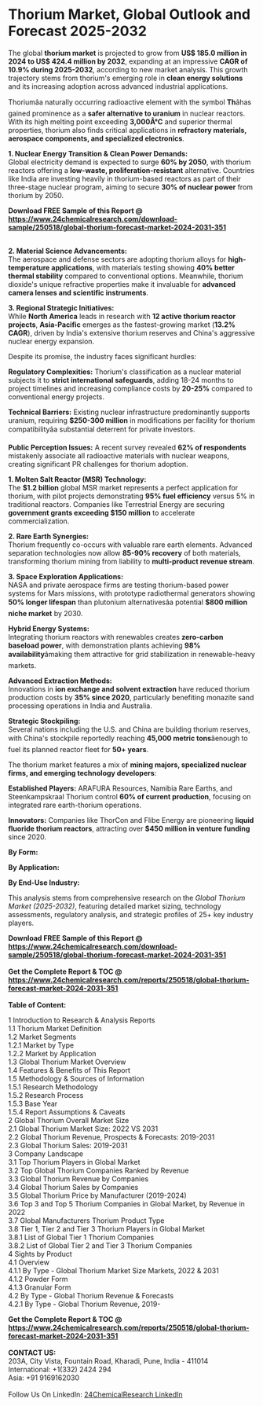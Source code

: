 <h1>Thorium Market, Global Outlook and Forecast 2025-2032</h1><p>The global <strong>thorium market</strong> is projected to grow from <strong>US$ 185.0 million in 2024 to US$ 424.4 million by 2032</strong>, expanding at an impressive <strong>CAGR of 10.9% during 2025-2032</strong>, according to new market analysis. This growth trajectory stems from thorium's emerging role in <strong>clean energy solutions</strong> and its increasing adoption across advanced industrial applications.</p><p>Thoriumâa naturally occurring radioactive element with the symbol <strong>Th</strong>âhas gained prominence as a <strong>safer alternative to uranium</strong> in nuclear reactors. With its high melting point exceeding <strong>3,000Â°C</strong> and superior thermal properties, thorium also finds critical applications in <strong>refractory materials, aerospace components, and specialized electronics</strong>.</p><p><strong>1. Nuclear Energy Transition &amp; Clean Power Demands:</strong><br>
Global electricity demand is expected to surge <strong>60% by 2050</strong>, with thorium reactors offering a <strong>low-waste, proliferation-resistant</strong> alternative. Countries like India are investing heavily in thorium-based reactors as part of their three-stage nuclear program, aiming to secure <strong>30% of nuclear power</strong> from thorium by 2050.</p><div><b>Download FREE Sample of this Report @ 
            <a href="https://www.24chemicalresearch.com/download-sample/250518/global-thorium-forecast-market-2024-2031-351">
            https://www.24chemicalresearch.com/download-sample/250518/global-thorium-forecast-market-2024-2031-351</a></b></div><br><p><strong>2. Material Science Advancements:</strong><br>
The aerospace and defense sectors are adopting thorium alloys for <strong>high-temperature applications</strong>, with materials testing showing <strong>40% better thermal stability</strong> compared to conventional options. Meanwhile, thorium dioxide's unique refractive properties make it invaluable for <strong>advanced camera lenses and scientific instruments</strong>.</p><p><strong>3. Regional Strategic Initiatives:</strong><br>
While <strong>North America</strong> leads in research with <strong>12 active thorium reactor projects</strong>, <strong>Asia-Pacific</strong> emerges as the fastest-growing market (<strong>13.2% CAGR</strong>), driven by India's extensive thorium reserves and China's aggressive nuclear energy expansion.</p><p>Despite its promise, the industry faces significant hurdles:</p><p><strong>Regulatory Complexities:</strong> Thorium's classification as a nuclear material subjects it to <strong>strict international safeguards</strong>, adding 18-24 months to project timelines and increasing compliance costs by <strong>20-25%</strong> compared to conventional energy projects.</p><p><strong>Technical Barriers:</strong> Existing nuclear infrastructure predominantly supports uranium, requiring <strong>$250-300 million</strong> in modifications per facility for thorium compatibilityâa substantial deterrent for private investors.</p><p><strong>Public Perception Issues:</strong> A recent survey revealed <strong>62% of respondents</strong> mistakenly associate all radioactive materials with nuclear weapons, creating significant PR challenges for thorium adoption.</p><p><strong>1. Molten Salt Reactor (MSR) Technology:</strong><br>
The <strong>$1.2 billion</strong> global MSR market represents a perfect application for thorium, with pilot projects demonstrating <strong>95% fuel efficiency</strong> versus 5% in traditional reactors. Companies like Terrestrial Energy are securing <strong>government grants exceeding $150 million</strong> to accelerate commercialization.</p><p><strong>2. Rare Earth Synergies:</strong><br>
Thorium frequently co-occurs with valuable rare earth elements. Advanced separation technologies now allow <strong>85-90% recovery</strong> of both materials, transforming thorium mining from liability to <strong>multi-product revenue stream</strong>.</p><p><strong>3. Space Exploration Applications:</strong><br>
NASA and private aerospace firms are testing thorium-based power systems for Mars missions, with prototype radiothermal generators showing <strong>50% longer lifespan</strong> than plutonium alternativesâa potential <strong>$800 million niche market</strong> by 2030.</p><p><strong>Hybrid Energy Systems:</strong><br>
	Integrating thorium reactors with renewables creates <strong>zero-carbon baseload power</strong>, with demonstration plants achieving <strong>98% availability</strong>âmaking them attractive for grid stabilization in renewable-heavy markets.</p><p><strong>Advanced Extraction Methods:</strong><br>
	Innovations in <strong>ion exchange and solvent extraction</strong> have reduced thorium production costs by <strong>35% since 2020</strong>, particularly benefiting monazite sand processing operations in India and Australia.</p><p><strong>Strategic Stockpiling:</strong><br>
	Several nations including the U.S. and China are building thorium reserves, with China's stockpile reportedly reaching <strong>45,000 metric tons</strong>âenough to fuel its planned reactor fleet for <strong>50+ years</strong>.</p><p>The thorium market features a mix of <strong>mining majors, specialized nuclear firms, and emerging technology developers</strong>:</p><p><strong>Established Players:</strong> ARAFURA Resources, Namibia Rare Earths, and Steenkampskraal Thorium control <strong>60% of current production</strong>, focusing on integrated rare earth-thorium operations.</p><p><strong>Innovators:</strong> Companies like ThorCon and Flibe Energy are pioneering <strong>liquid fluoride thorium reactors</strong>, attracting over <strong>$450 million in venture funding</strong> since 2020.</p><p><strong>By Form:</strong></p><p><strong>By Application:</strong></p><p><strong>By End-Use Industry:</strong></p><p>This analysis stems from comprehensive research on the <em>Global Thorium Market (2025-2032)</em>, featuring detailed market sizing, technology assessments, regulatory analysis, and strategic profiles of 25+ key industry players.</p><div><b>Download FREE Sample of this Report @ 
            <a href="https://www.24chemicalresearch.com/download-sample/250518/global-thorium-forecast-market-2024-2031-351">
            https://www.24chemicalresearch.com/download-sample/250518/global-thorium-forecast-market-2024-2031-351</a></b></div><br><div><b>Get the Complete Report & TOC @ 
            <a href="https://www.24chemicalresearch.com/reports/250518/global-thorium-forecast-market-2024-2031-351">
            https://www.24chemicalresearch.com/reports/250518/global-thorium-forecast-market-2024-2031-351</a></b></div><br>
            <b>Table of Content:</b><p>1 Introduction to Research & Analysis Reports<br />
    1.1 Thorium Market Definition<br />
    1.2 Market Segments<br />
        1.2.1 Market by Type<br />
        1.2.2 Market by Application<br />
    1.3 Global Thorium Market Overview<br />
    1.4 Features & Benefits of This Report<br />
    1.5 Methodology & Sources of Information<br />
        1.5.1 Research Methodology<br />
        1.5.2 Research Process<br />
        1.5.3 Base Year<br />
        1.5.4 Report Assumptions & Caveats<br />
2 Global Thorium Overall Market Size<br />
    2.1 Global Thorium Market Size: 2022 VS 2031<br />
    2.2 Global Thorium Revenue, Prospects & Forecasts: 2019-2031<br />
    2.3 Global Thorium Sales: 2019-2031<br />
3 Company Landscape<br />
    3.1 Top Thorium Players in Global Market<br />
    3.2 Top Global Thorium Companies Ranked by Revenue<br />
    3.3 Global Thorium Revenue by Companies<br />
    3.4 Global Thorium Sales by Companies<br />
    3.5 Global Thorium Price by Manufacturer (2019-2024)<br />
    3.6 Top 3 and Top 5 Thorium Companies in Global Market, by Revenue in 2022<br />
    3.7 Global Manufacturers Thorium Product Type<br />
    3.8 Tier 1, Tier 2 and Tier 3 Thorium Players in Global Market<br />
        3.8.1 List of Global Tier 1 Thorium Companies<br />
        3.8.2 List of Global Tier 2 and Tier 3 Thorium Companies<br />
4 Sights by Product<br />
    4.1 Overview<br />
        4.1.1 By Type - Global Thorium Market Size Markets, 2022 & 2031<br />
        4.1.2 Powder Form<br />
        4.1.3 Granular Form<br />
    4.2 By Type - Global Thorium Revenue & Forecasts<br />
        4.2.1 By Type - Global Thorium Revenue, 2019-</p><div><b>Get the Complete Report & TOC @ 
            <a href="https://www.24chemicalresearch.com/reports/250518/global-thorium-forecast-market-2024-2031-351">
            https://www.24chemicalresearch.com/reports/250518/global-thorium-forecast-market-2024-2031-351</a></b></div><br><b>CONTACT US:</b><br>
            203A, City Vista, Fountain Road, Kharadi, Pune, India - 411014<br>
            International: +1(332) 2424 294<br>
            Asia: +91 9169162030 <br><br>
            Follow Us On LinkedIn: <a href="https://www.linkedin.com/company/24chemicalresearch/">24ChemicalResearch LinkedIn</a>